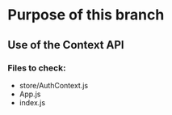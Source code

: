 # Purpose of this branch

## Use of the Context API
### Files to check:

* store/AuthContext.js
* App.js
* index.js 